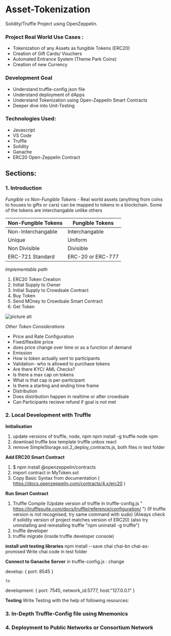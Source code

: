 # Asset-Tokenization
Solidity/Truffle Project using OpenZeppelin.  
### Project Real World Use Cases : ###
- Tokenization of any Assets as fungible Tokens (ERC20) 
- Creation of Gift Cards/ Vouchers
- Automated Entrance System (Theme Park Coins)
- Creation of new Currency

###  Development Goal ###
- Understand truffle-config json file
- Understand deployment of dApps
- Understand Tokenization using Open-Zeppelin Smart Contracts
- Deeper dive into Unit-Testing
  
### Technologies Used: ###
- Javascript
- VS Code
- Truffle 
- Solidity
- Ganache
- ERC20 Open-Zeppelin Contract

## Sections: ## 
### 1. Introduction ### 
*Fungible vs Non-Fungible Tokens -*
Real world assets (anything from coins to houses to gifts or cars) can be mapped to tokens in a blockchain. Some of the tokens are interchangable unlike others

Non-Fungible Tokens  | Fungible Tokens
------------- | -------------
Non-Interchangable  | Interchangable
Unique  |  Uniform
Non Divisible | Divisible
ERC-721 Standard | ERC-20 or ERC-777

*Implementable path*

1. ERC20 Token Creation
2. Initial Supply to Owner
3. Initial Supply to Crowdsale Contract 
5. Buy Token
6. Send MOney to Crowdsale Smart Contract
7. Get Token

![picture alt](https://drive.google.com/file/d/18Zjycf5eU3irqaQjD519V52LCEJq91oy/view?usp=sharing "Title is optional")

*Other Token Considerations*
- Price and Rate Configuration
- Fixed/flexible price
- does price change over time or as a function of demand
- Emission
- How is token actually sent to participants
- Validation- who is allowed to purchase tokens
- Are there KYC/ AML Checks?
- Is there a max cap on tokens
- What is that cap is per-participant
- Is there a starting and ending time frame
- Distribution
- Does distribution happen in realtime or after crowdsale
- Can Participants recieve refund if goal is not met

### 2. Local Development with Truffle ### 
**Initialisation**
1. update versions of truffle, node, npm
    npm install -g truffle node npm
2. download truffle box template 
    truffle unbox react
3. remove SimpleStorage.sol,2_deploy_contracts.js, both files in test folder

**Add ERC20 Smart Contract**
1. $ npm install @openzeppelin/contracts
2. import contract in MyToken.sol
3. Copy Basic Syntax from documentation ( https://docs.openzeppelin.com/contracts/4.x/erc20 )

**Run Smart Contract**
1. Truffle Compile 
(Update version of truffle in truffle-config.js " https://trufflesuite.com/docs/truffle/reference/configuration/ ")
(If truffle version is not recognised, try same command with sudo)
(Always check if solidity version of project matches version of ERC20)
(also try uninstalling and reinstalling truffle "npm uninstall -g truffle")
2. truffle developer
3. truffle migrate (inside truffle developer console)

**install unit testing libraries**
npm install --save chai chai-bn chai-as-promised
Write chai code in test folder

**Connect to Ganache Server**
in truffle-config.js : change 

develop: {
      port: 8545
    } 

    to

development: {
      port: 7545,
      network_id:5777,
      host:"127.0.0.1"
    }

**Testing**
Write Testing with the help of following resources:

### 3. In-Depth Truffle-Config file using Mnemonics ### 
### 4. Deployment to Public Networks or Consortium Network ### 
